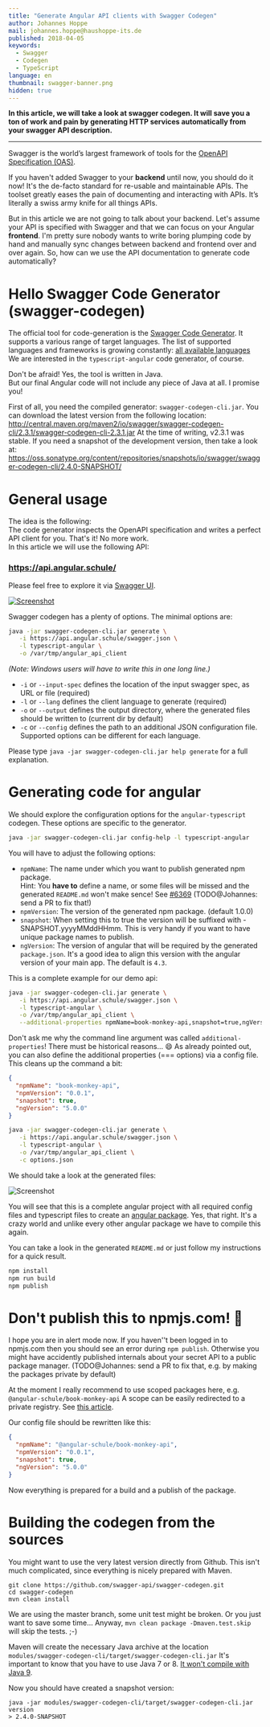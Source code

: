```yaml
---
title: "Generate Angular API clients with Swagger Codegen"
author: Johannes Hoppe
mail: johannes.hoppe@haushoppe-its.de
published: 2018-04-05
keywords:
  - Swagger
  - Codegen
  - TypeScript
language: en
thumbnail: swagger-banner.png
hidden: true
---
```


**In this article, we will take a look at swagger codegen. It will save you a ton of work and pain by generating HTTP services automatically from your swagger API description.**

<hr>

Swagger is the world’s largest framework of tools for the [OpenAPI Specification (OAS)](https://github.com/OAI/OpenAPI-Specification).
<!--
The OpenAPI Specification (OAS) defines a standard interface description for REST APIs,
which allows both humans and computers to discover and understand the capabilities of a service
without requiring access to source code or hand-written manuals.
-->
If you haven't added Swagger to your __backend__ until now, you should do it now!
It's the de-facto standard for re-usable and maintainable APIs.
The toolset greatly eases the pain of documenting and interacting with APIs.
It’s literally a swiss army knife for all things APIs.

But in this article we are not going to talk about your backend.
Let's assume your API is specified with Swagger and that we can focus on your Angular __frontend__.
I'm pretty sure nobody wants to write boring plumping code by hand and manually sync changes between backend and frontend over and over again.
So, how can we use the API documentation to generate code automatically? 


# Hello Swagger Code Generator (swagger-codegen)

The official tool for code-generation is the [Swagger Code Generator](https://github.com/swagger-api/swagger-codegen).
It supports a various range of target languages.
The list of supported languages and frameworks is growing constantly: [all available languages](https://github.com/swagger-api/swagger-codegen/tree/master/modules/swagger-codegen/src/main/java/io/swagger/codegen/languages)
We are interested in the `typescript-angular` code generator, of course.

Don't be afraid! Yes, the tool is written in Java.  
But our final Angular code will not include any piece of Java at all. I promise you!

First of all, you need the compiled generator: `swagger-codegen-cli.jar`.
You can download the latest version from the following location:
http://central.maven.org/maven2/io/swagger/swagger-codegen-cli/2.3.1/swagger-codegen-cli-2.3.1.jar 
At the time of writing, v2.3.1 was stable.
If you need a snapshot of the development version, then take a look at:
https://oss.sonatype.org/content/repositories/snapshots/io/swagger/swagger-codegen-cli/2.4.0-SNAPSHOT/

# General usage

The idea is the following:  
The code generator inspects the OpenAPI specification and writes a perfect API client for you. That's it! No more work.  
In this article we will use the following API:

### https://api.angular.schule/

Please feel free to explore it via [Swagger UI](https://api.angular.schule/swagger-ui/).

[![Screenshot](swagger-ui.png)](https://api.angular.schule/swagger-ui/)

Swagger codegen has a plenty of options. The minimal options are:

```bash
java -jar swagger-codegen-cli.jar generate \
   -i https://api.angular.schule/swagger.json \
   -l typescript-angular \
   -o /var/tmp/angular_api_client
```

_(Note: Windows users will have to write this in one long line.)_

* `-i` or `--input-spec` defines the location of the input swagger spec, as URL or file (required)
* `-l` or `--lang` defines the client language to generate  (required)
* `-o` or `--output` defines the output directory, where the generated files should be written to (current dir by default)
* `-c` or `--config` defines the path to an additional JSON configuration file. Supported options can be different for each language. 

Please type `java -jar swagger-codegen-cli.jar help generate` for a full explanation.


# Generating code for angular

We should explore the configuration options for the `angular-typescript` codegen.
These options are specific to the generator.

```bash
java -jar swagger-codegen-cli.jar config-help -l typescript-angular
```

You will have to adjust the following options:

* `npmName`: The name under which you want to publish generated npm package.  
  Hint: You __have to__ define a name, or some files will be missed and the generated `README.md` won't make sence! See [#6369](https://github.com/swagger-api/swagger-codegen/issues/6369) (TODO@Johannes: send a PR to fix that!)
* `npmVersion`: The version of the generated npm package. (default 1.0.0)
* `snapshot`: When setting this to true the version will be suffixed with -SNAPSHOT.yyyyMMddHHmm. This is very handy if you want to have unique package names to publish.
* `ngVersion`: The version of angular that will be required by the generated `package.json`. It's a good idea to align this version with the angular version of your main app. The default is `4.3`. 

This is a complete example for our demo api:

```bash
java -jar swagger-codegen-cli.jar generate \
   -i https://api.angular.schule/swagger.json \
   -l typescript-angular \
   -o /var/tmp/angular_api_client \
   --additional-properties npmName=book-monkey-api,snapshot=true,ngVersion=5.0.0
```

Don't ask me why the command line argument was called `additional-properties`! There must be historical reasons... :smile:
As already pointed out, you can also define the additional properties (=== options) via a config file.
This cleans up the command a bit:

```json
{
  "npmName": "book-monkey-api",
  "npmVersion": "0.0.1",
  "snapshot": true,
  "ngVersion": "5.0.0"
}
```

```bash
java -jar swagger-codegen-cli.jar generate \
   -i https://api.angular.schule/swagger.json \
   -l typescript-angular \
   -o /var/tmp/angular_api_client \
   -c options.json
```

We should take a look at the generated files:

![Screenshot](generated-code.png)


You will see that this is a complete angular project with all required config files and typescript files to create an [angular package](https://docs.google.com/document/d/1CZC2rcpxffTDfRDs6p1cfbmKNLA6x5O-NtkJglDaBVs/edit).
Yes, that right. It's a crazy world and unlike every other angular package we have to compile this again.

You can take a look in the generated `README.md` or just follow my instructions for a quick result.

```bash
npm install
npm run build
npm publish
````

# Don't publish this to npmjs.com! :rotating_light:

I hope you are in alert mode now.
If you haven''t been logged in to npmjs.com then you should see an error during `npm publish`.
Otherwise you might have accidently published internals about your secret API to a public package manager. (TODO@Johannes: send a PR to fix that, e.g. by making the packages private by default)

At the moment I really recommend to use scoped packages here, e.g. `@angular-schule/book-monkey-api`
A scope can be easily redirected to a private registry. See [this article](https://docs.npmjs.com/misc/scope#associating-a-scope-with-a-registry). 

Our config file should be rewritten like this:

```json
{
  "npmName": "@angular-schule/book-monkey-api",
  "npmVersion": "0.0.1",
  "snapshot": true,
  "ngVersion": "5.0.0"
}
```

Now everything is prepared for a build and a publish of the package.

# Building the codegen from the sources

You might want to use the very latest version directly from Github.
This isn't much complicated, since everything is nicely prepared with Maven.

```
git clone https://github.com/swagger-api/swagger-codegen.git
cd swagger-codegen
mvn clean install
```

We are using the master branch, some unit test might be broken.
Or you just want to save some time...
Anyway, `mvn clean package -Dmaven.test.skip` will skip the tests. ;-)

Maven will create the necessary Java archive at the location `modules/swagger-codegen-cli/target/swagger-codegen-cli.jar`
It's important to know that you have to use Java 7 or 8. [It won't compile with Java 9](https://github.com/swagger-api/swagger-codegen/issues/7976). 

Now you should have created a snapshot version:

```
java -jar modules/swagger-codegen-cli/target/swagger-codegen-cli.jar version
> 2.4.0-SNAPSHOT
```
